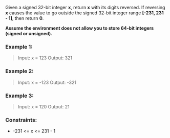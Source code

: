 Given a signed 32-bit integer **x**, return **x** with its digits reversed. If reversing **x** causes the value to go outside the signed 32-bit integer range **[-231, 231 - 1]**, then return **0**.

**Assume the environment does not allow you to store 64-bit integers (signed or unsigned).**

### Example 1:

> Input: x = 123
> Output: 321

### Example 2:

> Input: x = -123
> Output: -321

### Example 3:

> Input: x = 120
> Output: 21

### Constraints:

- -231 <= x <= 231 - 1
